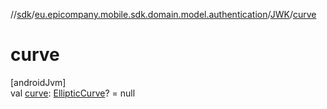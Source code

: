 //[sdk](../../../index.md)/[eu.epicompany.mobile.sdk.domain.model.authentication](../index.md)/[JWK](index.md)/[curve](curve.md)

# curve

[androidJvm]\
val [curve](curve.md): [EllipticCurve](../../eu.epicompany.mobile.sdk.domain.jose/-elliptic-curve/index.md)? = null
